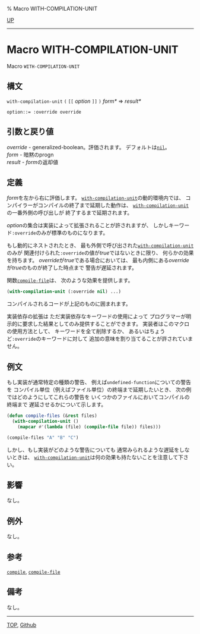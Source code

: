 % Macro WITH-COMPILATION-UNIT

[UP](24.2.html)  

---

# Macro **WITH-COMPILATION-UNIT**


Macro `WITH-COMPILATION-UNIT`


## 構文

`with-compilation-unit` `(` `[[` *option* `]]` `)` *form\** => *result\**

```
option::= :override override 
```


## 引数と戻り値

*override* - generalized-boolean。評価されます。
デフォルトは[`nil`](5.3.nil-variable.html)。  
*form* - 暗黙のprogn  
*result* - *form*の返却値


## 定義

*form*を左から右に評価します。
[`with-compilation-unit`](24.2.with-compilation-unit.html)の動的環境内では、
コンパイラーがコンパイルの終了まで延期した動作は、
[`with-compilation-unit`](24.2.with-compilation-unit.html)の一番外側の呼び出しが
終了するまで延期されます。

*option*の集合は実装によって拡張されることが許されますが、
しかしキーワード`:override`のみが標準のものになります。

もし動的にネストされたとき、
最も外側で呼び出された[`with-compilation-unit`](24.2.with-compilation-unit.html)のみが
関連付けられた`:override`の値が*true*ではないときに限り、
何らかの効果を持ちます。
*override*が*true*である場合においては、
最も内側にある*override*が*true*のものが終了した時点まで
警告が遅延されます。

関数[`compile-file`](24.2.compile-file.html)は、
次のような効果を提供します。

```lisp
(with-compilation-unit (:override nil) ...)
```

コンパイルされるコードが上記のものに囲まれます。

実装依存の拡張は
ただ実装依存なキーワードの使用によって
プログラマーが明示的に要求した結果としてのみ提供することができます。
実装者はこのマクロの使用方法として、
キーワードを全て削除するか、
あるいはちょうど`:override`のキーワードに対して
追加の意味を割り当てることが許されていません。


## 例文

もし実装が通常特定の種類の警告、
例えば`undefined-function`についての警告を
コンパイル単位（例えばファイル単位）の終端まで延期したいとき、
次の例ではどのようにしてこれらの警告を
いくつかのファイルにおいてコンパイルの終端まで
遅延させるかについて示します。

```lisp
(defun compile-files (&rest files)
  (with-compilation-unit ()
    (mapcar #'(lambda (file) (compile-file file)) files)))

(compile-files "A" "B" "C")
```

しかし、もし実装がどのような警告についても
通常みられるような遅延をしないときは、
[`with-compilation-unit`](24.2.with-compilation-unit.html)は何の効果も持たないことを注意して下さい。


## 影響

なし。


## 例外

なし。


## 参考

[`compile`](3.8.compile.html),
[`compile-file`](24.2.compile-file.html)


## 備考

なし。


---
[TOP](index.html),  [Github](https://github.com/nptcl/npt-japanese)

